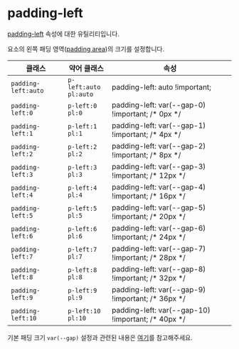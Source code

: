 # padding-left

[padding-left](https://developer.mozilla.org/en-US/docs/Web/CSS/padding-left) 속성에 대한 유틸리티입니다.

요소의 왼쪽 패딩 영역([padding area](https://developer.mozilla.org/en-US/docs/Web/CSS/CSS_box_model/Introduction_to_the_CSS_box_model#padding_area))의 크기를 설정합니다.

<table>
  <thead>
    <tr>
      <th scope="col">클래스</th>
      <th scope="col">약어 클래스</th>
      <th scope="col">속성</th>
    </tr>
  </thead>
  <tbody>
  <tr>
  <td><code>padding-left:auto</code></td>
  <td><code>p-left:auto</code><br><code>pl:auto</code></td>
  <td><span class="code">padding-left: auto !important;</span></td>
</tr>
<tr>
  <td><code>padding-left:0</code></td>
  <td><code>p-left:0</code><br><code>pl:0</code></td>
  <td><span class="code">padding-left: var(--gap-0) !important;</span> <span class="c:weak">/* 0px */</span></td>
</tr>
<tr>
  <td><code>padding-left:1</code></td>
  <td><code>p-left:1</code><br><code>pl:1</code></td>
  <td><span class="code">padding-left: var(--gap-1) !important;</span> <span class="c:weak">/* 4px */</span></td>
</tr>
<tr>
  <td><code>padding-left:2</code></td>
  <td><code>p-left:2</code><br><code>pl:2</code></td>
  <td><span class="code">padding-left: var(--gap-2) !important;</span> <span class="c:weak">/* 8px */</span></td>
</tr>
<tr>
  <td><code>padding-left:3</code></td>
  <td><code>p-left:3</code><br><code>pl:3</code></td>
  <td><span class="code">padding-left: var(--gap-3) !important;</span> <span class="c:weak">/* 12px */</span></td>
</tr>
<tr>
  <td><code>padding-left:4</code></td>
  <td><code>p-left:4</code><br><code>pl:4</code></td>
  <td><span class="code">padding-left: var(--gap-4) !important;</span> <span class="c:weak">/* 16px */</span></td>
</tr>
<tr>
  <td><code>padding-left:5</code></td>
  <td><code>p-left:5</code><br><code>pl:5</code></td>
  <td><span class="code">padding-left: var(--gap-5) !important;</span> <span class="c:weak">/* 20px */</span></td>
</tr>
<tr>
  <td><code>padding-left:6</code></td>
  <td><code>p-left:6</code><br><code>pl:6</code></td>
  <td><span class="code">padding-left: var(--gap-6) !important;</span> <span class="c:weak">/* 24px */</span></td>
</tr>
<tr>
  <td><code>padding-left:7</code></td>
  <td><code>p-left:7</code><br><code>pl:7</code></td>
  <td><span class="code">padding-left: var(--gap-7) !important;</span> <span class="c:weak">/* 28px */</span></td>
</tr>
<tr>
  <td><code>padding-left:8</code></td>
  <td><code>p-left:8</code><br><code>pl:8</code></td>
  <td><span class="code">padding-left: var(--gap-8) !important;</span> <span class="c:weak">/* 32px */</span></td>
</tr>
<tr>
  <td><code>padding-left:9</code></td>
  <td><code>p-left:9</code><br><code>pl:9</code></td>
  <td><span class="code">padding-left: var(--gap-9) !important;</span> <span class="c:weak">/* 36px */</span></td>
</tr>
<tr>
  <td><code>padding-left:10</code></td>
  <td><code>p-left:10</code><br><code>pl:10</code></td>
  <td><span class="code">padding-left: var(--gap-10) !important;</span> <span class="c:weak">/* 40px */</span></td>
</tr>

  </tbody>

</table>

기본 패딩 크기 `var(--gap)` 설정과 관련된 내용은 [여기](/guide/css-variable-list.html#gap)를 참고해주세요.